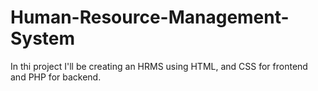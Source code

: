 # Human-Resource-Management-System
In thi  project I'll be creating an HRMS using HTML, and CSS for frontend and PHP for backend.
